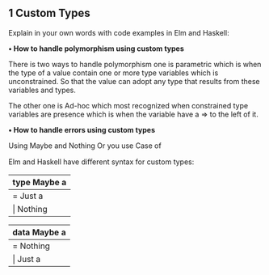 ## **1  Custom Types** 

 

Explain in your own words with code examples in Elm and Haskell: 

 

**• How to handle polymorphism using custom types** 



There is two ways to handle polymorphism one is parametric which is when the type of a value contain one or more type variables which is unconstrained. So that the value can adopt any type that results from these variables and types.

 The other one is Ad-hoc which most recognized when constrained type variables are presence which is when the variable have a => to the left of it.



**• How to handle errors using custom types** 

Using Maybe and Nothing
Or you use Case of

 

 

 

Elm and Haskell have diﬀerent syntax for custom types: 

 

| **type** Maybe a |
| ---------------- |
| = Just a         |
| \|  Nothing      |

 

 

 

| data Maybe a |
| ------------ |
| = Nothing    |
| \|  Just a   |

 

 